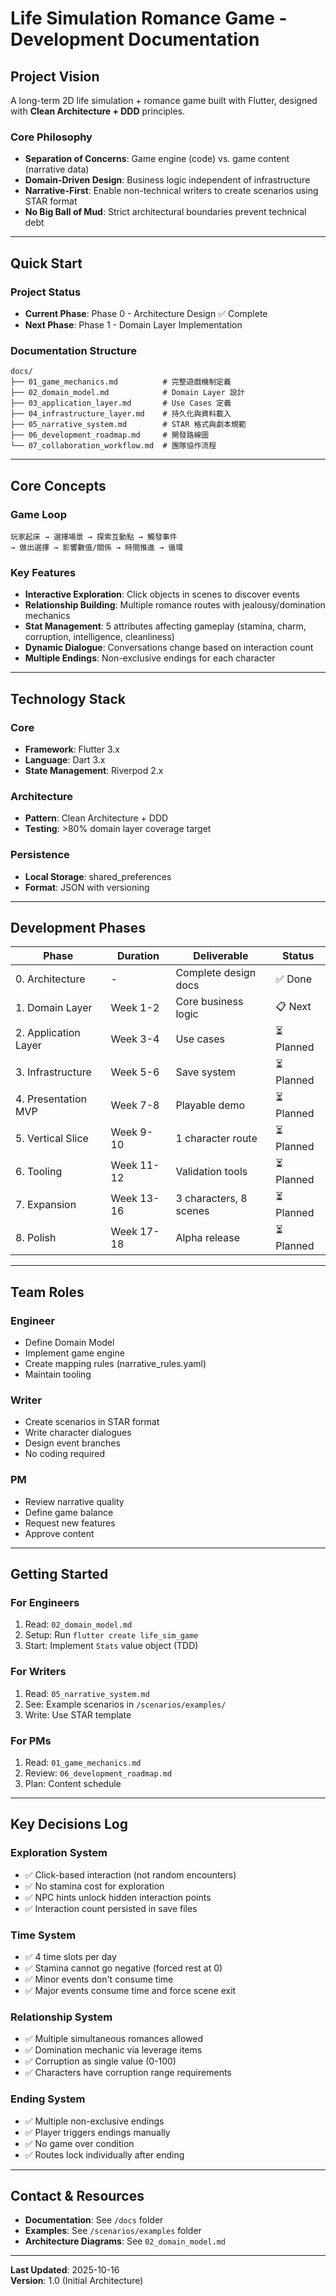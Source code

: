 # Life Simulation Romance Game - Development Documentation

## Project Vision

A long-term 2D life simulation + romance game built with Flutter, designed with **Clean Architecture + DDD** principles.

### Core Philosophy

- **Separation of Concerns**: Game engine (code) vs. game content (narrative data)
- **Domain-Driven Design**: Business logic independent of infrastructure
- **Narrative-First**: Enable non-technical writers to create scenarios using STAR format
- **No Big Ball of Mud**: Strict architectural boundaries prevent technical debt

---

## Quick Start

### Project Status
- **Current Phase**: Phase 0 - Architecture Design ✅ Complete
- **Next Phase**: Phase 1 - Domain Layer Implementation

### Documentation Structure

```
docs/
├── 01_game_mechanics.md          # 完整遊戲機制定義
├── 02_domain_model.md            # Domain Layer 設計
├── 03_application_layer.md       # Use Cases 定義
├── 04_infrastructure_layer.md    # 持久化與資料載入
├── 05_narrative_system.md        # STAR 格式與劇本規範
├── 06_development_roadmap.md     # 開發路線圖
└── 07_collaboration_workflow.md  # 團隊協作流程
```

---

## Core Concepts

### Game Loop
```
玩家起床 → 選擇場景 → 探索互動點 → 觸發事件 
→ 做出選擇 → 影響數值/關係 → 時間推進 → 循環
```

### Key Features
- **Interactive Exploration**: Click objects in scenes to discover events
- **Relationship Building**: Multiple romance routes with jealousy/domination mechanics
- **Stat Management**: 5 attributes affecting gameplay (stamina, charm, corruption, intelligence, cleanliness)
- **Dynamic Dialogue**: Conversations change based on interaction count
- **Multiple Endings**: Non-exclusive endings for each character

---

## Technology Stack

### Core
- **Framework**: Flutter 3.x
- **Language**: Dart 3.x
- **State Management**: Riverpod 2.x

### Architecture
- **Pattern**: Clean Architecture + DDD
- **Testing**: >80% domain layer coverage target

### Persistence
- **Local Storage**: shared_preferences
- **Format**: JSON with versioning

---

## Development Phases

| Phase | Duration | Deliverable | Status |
|-------|----------|-------------|--------|
| 0. Architecture | - | Complete design docs | ✅ Done |
| 1. Domain Layer | Week 1-2 | Core business logic | 📋 Next |
| 2. Application Layer | Week 3-4 | Use cases | ⏳ Planned |
| 3. Infrastructure | Week 5-6 | Save system | ⏳ Planned |
| 4. Presentation MVP | Week 7-8 | Playable demo | ⏳ Planned |
| 5. Vertical Slice | Week 9-10 | 1 character route | ⏳ Planned |
| 6. Tooling | Week 11-12 | Validation tools | ⏳ Planned |
| 7. Expansion | Week 13-16 | 3 characters, 8 scenes | ⏳ Planned |
| 8. Polish | Week 17-18 | Alpha release | ⏳ Planned |

---

## Team Roles

### Engineer
- Define Domain Model
- Implement game engine
- Create mapping rules (narrative_rules.yaml)
- Maintain tooling

### Writer
- Create scenarios in STAR format
- Write character dialogues
- Design event branches
- No coding required

### PM
- Review narrative quality
- Define game balance
- Request new features
- Approve content

---

## Getting Started

### For Engineers
1. Read: `02_domain_model.md`
2. Setup: Run `flutter create life_sim_game`
3. Start: Implement `Stats` value object (TDD)

### For Writers
1. Read: `05_narrative_system.md`
2. See: Example scenarios in `/scenarios/examples/`
3. Write: Use STAR template

### For PMs
1. Read: `01_game_mechanics.md`
2. Review: `06_development_roadmap.md`
3. Plan: Content schedule

---

## Key Decisions Log

### Exploration System
- ✅ Click-based interaction (not random encounters)
- ✅ No stamina cost for exploration
- ✅ NPC hints unlock hidden interaction points
- ✅ Interaction count persisted in save files

### Time System
- ✅ 4 time slots per day
- ✅ Stamina cannot go negative (forced rest at 0)
- ✅ Minor events don't consume time
- ✅ Major events consume time and force scene exit

### Relationship System
- ✅ Multiple simultaneous romances allowed
- ✅ Domination mechanic via leverage items
- ✅ Corruption as single value (0-100)
- ✅ Characters have corruption range requirements

### Ending System
- ✅ Multiple non-exclusive endings
- ✅ Player triggers endings manually
- ✅ No game over condition
- ✅ Routes lock individually after ending

---

## Contact & Resources

- **Documentation**: See `/docs` folder
- **Examples**: See `/scenarios/examples` folder
- **Architecture Diagrams**: See `02_domain_model.md`

---

**Last Updated**: 2025-10-16  
**Version**: 1.0 (Initial Architecture)
